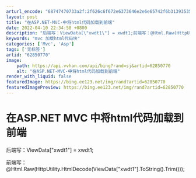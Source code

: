 ```yaml
---
arturl_encode: "68747470733a2f:2f626c6f672e6373646e2e6e65742f6b313935353134323339:2f61727469636c652f64657461696c732f3632383530373730"
layout: post
title: "在ASP.NET-MVC-中将html代码加载到前端"
date: 2022-04-10 22:34:58 +0800
description: "后端写：ViewData[\"xwdt1\"] = xwdt1;前端写：@Html.Raw(HttpUt"
keywords: "mvc 加载html代码块"
categories: ['Mvc', 'Asp']
tags: ['无标签']
artid: "62850770"
image:
    path: https://api.vvhan.com/api/bing?rand=sj&artid=62850770
    alt: "在ASP.NET-MVC-中将html代码加载到前端"
render_with_liquid: false
featuredImage: https://bing.ee123.net/img/rand?artid=62850770
featuredImagePreview: https://bing.ee123.net/img/rand?artid=62850770
---
```


# 在ASP.NET MVC 中将html代码加载到前端

后端写：ViewData["xwdt1"] = xwdt1;

前端写：@Html.Raw(HttpUtility.HtmlDecode(ViewData["xwdt1"].ToString().Trim()));